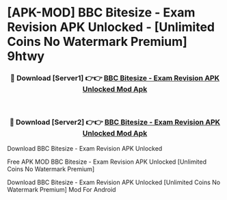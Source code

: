 # [APK-MOD] BBC Bitesize - Exam Revision APK Unlocked - [Unlimited Coins No Watermark Premium] 9htwy



<div align="center">
<h3>🔴 Download [Server1] 👉👉 <a href="https://momento.my/?title=BBC_Bitesize_-_Exam_Revision_APK_Unlocked">BBC Bitesize - Exam Revision APK Unlocked Mod Apk</a></h3><br>

<h3>🔴 Download [Server2] 👉👉 <a href="https://momento.my/?title=BBC_Bitesize_-_Exam_Revision_APK_Unlocked">BBC Bitesize - Exam Revision APK Unlocked Mod Apk</a></h3>
</div>



Download BBC Bitesize - Exam Revision APK Unlocked 

Free APK MOD BBC Bitesize - Exam Revision APK Unlocked [Unlimited Coins No Watermark Premium]

Download BBC Bitesize - Exam Revision APK Unlocked [Unlimited Coins No Watermark Premium] Mod For Android
